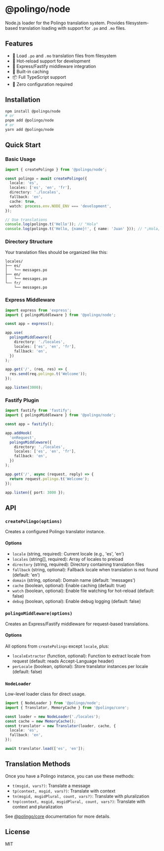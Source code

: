 # @polingo/node

Node.js loader for the Polingo translation system. Provides filesystem-based translation loading with support for `.po` and `.mo` files.

## Features

- 📁 Load `.po` and `.mo` translation files from filesystem
- 🔄 Hot-reload support for development
- 🚀 Express/Fastify middleware integration
- 💾 Built-in caching
- 📦 Full TypeScript support
- 🎯 Zero configuration required

## Installation

```bash
npm install @polingo/node
# or
pnpm add @polingo/node
# or
yarn add @polingo/node
```

## Quick Start

### Basic Usage

```typescript
import { createPolingo } from '@polingo/node';

const polingo = await createPolingo({
  locale: 'es',
  locales: ['es', 'en', 'fr'],
  directory: './locales',
  fallback: 'en',
  cache: true,
  watch: process.env.NODE_ENV === 'development',
});

// Use translations
console.log(polingo.t('Hello')); // "Hola"
console.log(polingo.t('Hello, {name}!', { name: 'Juan' })); // "¡Hola, Juan!"
```

### Directory Structure

Your translation files should be organized like this:

```
locales/
├── es/
│   └── messages.po
├── en/
│   └── messages.po
└── fr/
    └── messages.po
```

### Express Middleware

```typescript
import express from 'express';
import { polingoMiddleware } from '@polingo/node';

const app = express();

app.use(
  polingoMiddleware({
    directory: './locales',
    locales: ['es', 'en', 'fr'],
    fallback: 'en',
  })
);

app.get('/', (req, res) => {
  res.send(req.polingo.t('Welcome'));
});

app.listen(3000);
```

### Fastify Plugin

```typescript
import fastify from 'fastify';
import { polingoMiddleware } from '@polingo/node';

const app = fastify();

app.addHook(
  'onRequest',
  polingoMiddleware({
    directory: './locales',
    locales: ['es', 'en', 'fr'],
    fallback: 'en',
  })
);

app.get('/', async (request, reply) => {
  return request.polingo.t('Welcome');
});

app.listen({ port: 3000 });
```

## API

### `createPolingo(options)`

Creates a configured Polingo translator instance.

#### Options

- `locale` (string, required): Current locale (e.g., 'es', 'en')
- `locales` (string[], required): Array of locales to preload
- `directory` (string, required): Directory containing translation files
- `fallback` (string, optional): Fallback locale when translation is not found (default: 'en')
- `domain` (string, optional): Domain name (default: 'messages')
- `cache` (boolean, optional): Enable caching (default: true)
- `watch` (boolean, optional): Enable file watching for hot-reload (default: false)
- `debug` (boolean, optional): Enable debug logging (default: false)

### `polingoMiddleware(options)`

Creates an Express/Fastify middleware for request-based translations.

#### Options

All options from `createPolingo` except `locale`, plus:

- `localeExtractor` (function, optional): Function to extract locale from request (default: reads Accept-Language header)
- `perLocale` (boolean, optional): Store translator instances per locale (default: false)

### `NodeLoader`

Low-level loader class for direct usage.

```typescript
import { NodeLoader } from '@polingo/node';
import { Translator, MemoryCache } from '@polingo/core';

const loader = new NodeLoader('./locales');
const cache = new MemoryCache();
const translator = new Translator(loader, cache, {
  locale: 'es',
  fallback: 'en',
});

await translator.load(['es', 'en']);
```

## Translation Methods

Once you have a Polingo instance, you can use these methods:

- `t(msgid, vars?)`: Translate a message
- `tp(context, msgid, vars?)`: Translate with context
- `tn(msgid, msgidPlural, count, vars?)`: Translate with pluralization
- `tnp(context, msgid, msgidPlural, count, vars?)`: Translate with context and pluralization

See [@polingo/core](../core) documentation for more details.

## License

MIT
